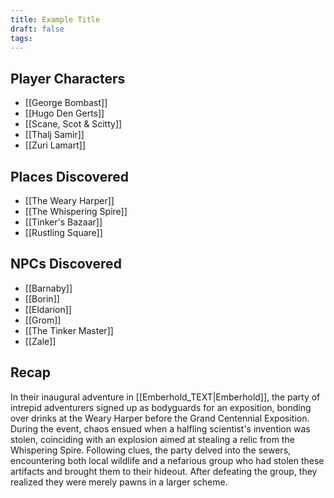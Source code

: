 ```yaml
---
title: Example Title
draft: false
tags:
---
```

## Player Characters
- [[George Bombast]]
- [[Hugo Den Gerts]]
- [[Scane, Scot & Scitty]]
- [[Thalj Samir]]
- [[Zuri Lamart]]
## Places Discovered
- [[The Weary Harper]]
- [[The Whispering Spire]]
- [[Tinker's Bazaar]]
- [[Rustling Square]]
## NPCs Discovered
- [[Barnaby]]
- [[Borin]]
- [[Eldarion]]
- [[Grom]]
- [[The Tinker Master]]
- [[Zale]]
## Recap
In their inaugural adventure in [[Emberhold_TEXT|Emberhold]], the party of intrepid adventurers signed up as bodyguards for an exposition, bonding over drinks at the Weary Harper before the Grand Centennial Exposition. During the event, chaos ensued when a halfling scientist's invention was stolen, coinciding with an explosion aimed at stealing a relic from the Whispering Spire. Following clues, the party delved into the sewers, encountering both local wildlife and a nefarious group who had stolen these artifacts and brought them to their hideout. After defeating the group, they realized they were merely pawns in a larger scheme.